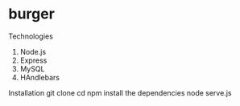 # burger
Technologies
1. Node.js
2. Express
3. MySQL
4. HAndlebars

Installation
git clone <project>
cd <project directory>
npm install the dependencies
node serve.js




